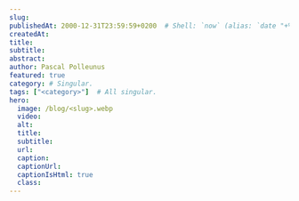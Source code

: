 ```yaml
---
slug: 
publishedAt: 2000-12-31T23:59:59+0200  # Shell: `now` (alias: `date "+%Y-%m-%dT%H:%M:%S%z" | pbcopy`)
createdAt: 
title: 
subtitle: 
abstract: 
author: Pascal Polleunus
featured: true
category: # Singular.
tags: ["<category>"]  # All singular.
hero:
  image: /blog/<slug>.webp
  video: 
  alt: 
  title: 
  subtitle: 
  url: 
  caption: 
  captionUrl: 
  captionIsHtml: true
  class: 
---
```



## 
